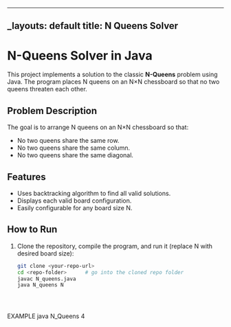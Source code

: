 

---
_layouts: default
title: N Queens Solver
---

# N-Queens Solver in Java



This project implements a solution to the classic **N-Queens** problem using Java. The program places N queens on an N×N chessboard so that no two queens threaten each other.

## Problem Description

The goal is to arrange N queens on an N×N chessboard so that:  
- No two queens share the same row.  
- No two queens share the same column.  
- No two queens share the same diagonal.

## Features

- Uses backtracking algorithm to find all valid solutions.  
- Displays each valid board configuration.  
- Easily configurable for any board size N.

## How to Run

1. Clone the repository, compile the program, and run it (replace N with desired board size):  
   ```bash
   git clone <your-repo-url>
   cd <repo-folder>      # go into the cloned repo folder
   javac N_queens.java
   java N_queens N





EXAMPLE 
java N_Queens 4
